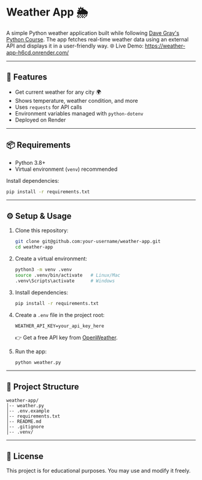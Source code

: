 # Weather App 🌦️

A simple Python weather application built while following [Dave Gray's Python Course](https://www.youtube.com/).
The app fetches real-time weather data using an external API and displays it in a user-friendly way.
🌐 Live Demo: https://weather-app-h6cd.onrender.com/

---

## 🚀 Features

* Get current weather for any city 🌍
* Shows temperature, weather condition, and more
* Uses `requests` for API calls
* Environment variables managed with `python-dotenv`
* Deployed on Render

---

## 📦 Requirements

* Python 3.8+
* Virtual environment (`venv`) recommended

Install dependencies:

```bash
pip install -r requirements.txt
```

---

## ⚙️ Setup & Usage

1. Clone this repository:

   ```bash
   git clone git@github.com:your-username/weather-app.git
   cd weather-app
   ```

2. Create a virtual environment:

   ```bash
   python3 -m venv .venv
   source .venv/bin/activate   # Linux/Mac
   .venv\Scripts\activate      # Windows
   ```

3. Install dependencies:

   ```bash
   pip install -r requirements.txt
   ```

4. Create a `.env` file in the project root:

   ```env
   WEATHER_API_KEY=your_api_key_here
   ```

   👉 Get a free API key from [OpenWeather](https://openweathermap.org/api).

5. Run the app:

   ```bash
   python weather.py
   ```

---

## 📂 Project Structure

```
weather-app/
│-- weather.py
│-- .env.example
│-- requirements.txt
│-- README.md
│-- .gitignore
│-- .venv/
```

---

## 📜 License

This project is for educational purposes. You may use and modify it freely.
